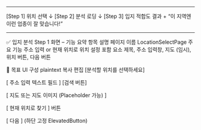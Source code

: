 
---

[Step 1] 위치 선택
   ↓
[Step 2] 분석 로딩
   ↓
[Step 3] 입지 적합도 결과 + “이 지역엔 이런 업종이 잘 맞습니다!”

---

✅ 입지 분석 Step 1 화면 – 기능 요약
항목	설명
페이지 이름	LocationSelectPage
주요 기능	주소 입력 or 현재 위치로 위치 설정
포함 요소	제목, 주소 입력창, 지도 (임시), 위치 버튼, 다음 버튼

🎯 목표 UI 구성
plaintext
복사
편집
[분석할 위치를 선택하세요]

[ 주소 입력 텍스트 필드 ]  [검색 버튼]

[ 지도 또는 지도 이미지 (Placeholder 가능) ]

[ 현재 위치로 찾기 ] 버튼

[ 다음 ] (하단 고정 ElevatedButton)